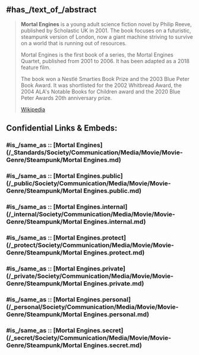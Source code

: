 
## #has_/text_of_/abstract 

> **Mortal Engines** is a young adult science fiction novel by Philip Reeve, published by Scholastic UK in 2001. The book focuses on a futuristic, steampunk version of London, now a giant machine striving to survive on a world that is running out of resources.
>
> Mortal Engines is the first book of a series, the Mortal Engines Quartet, published from 2001 to 2006. It has been adapted as a 2018 feature film.
>
> The book won a Nestlé Smarties Book Prize and the 2003 Blue Peter Book Award. It was shortlisted for the 2002 Whitbread Award, the 2004 ALA's Notable Books for Children award and the 2020 Blue Peter Awards 20th anniversary prize.
>
> [Wikipedia](https://en.wikipedia.org/wiki/Mortal%20Engines) 


## Confidential Links & Embeds: 

### #is_/same_as :: [Mortal Engines](/_Standards/Society/Communication/Media/Movie/Movie-Genre/Steampunk/Mortal Engines.md) 

### #is_/same_as :: [Mortal Engines.public](/_public/Society/Communication/Media/Movie/Movie-Genre/Steampunk/Mortal Engines.public.md) 

### #is_/same_as :: [Mortal Engines.internal](/_internal/Society/Communication/Media/Movie/Movie-Genre/Steampunk/Mortal Engines.internal.md) 

### #is_/same_as :: [Mortal Engines.protect](/_protect/Society/Communication/Media/Movie/Movie-Genre/Steampunk/Mortal Engines.protect.md) 

### #is_/same_as :: [Mortal Engines.private](/_private/Society/Communication/Media/Movie/Movie-Genre/Steampunk/Mortal Engines.private.md) 

### #is_/same_as :: [Mortal Engines.personal](/_personal/Society/Communication/Media/Movie/Movie-Genre/Steampunk/Mortal Engines.personal.md) 

### #is_/same_as :: [Mortal Engines.secret](/_secret/Society/Communication/Media/Movie/Movie-Genre/Steampunk/Mortal Engines.secret.md)


